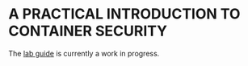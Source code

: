 # A PRACTICAL INTRODUCTION TO CONTAINER SECURITY

The [lab guide](http://triad.eadbge.net:8080) is currently a work in progress.
